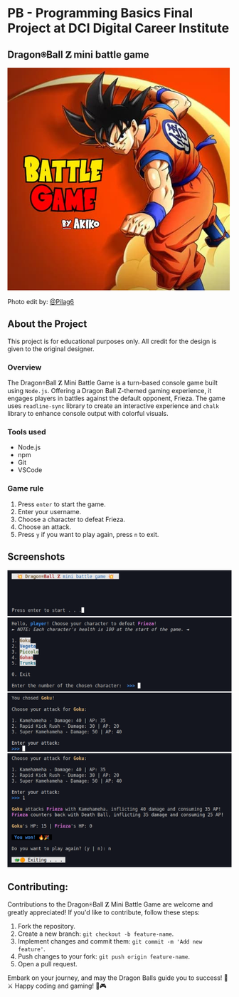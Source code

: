 # PB - Programming Basics Final Project at DCI Digital Career Institute

## Dragon⍟Ball 𝐙 mini battle game


![](images/battle-game.jpg)

Photo edit by: <a href="https://github.com/Pilag6/" target="_blank">@Pilag6</a>

## About the Project
This project is for educational purposes only. All credit for the design is given to the original designer.

### Overview
The Dragon⍟Ball 𝐙 Mini Battle Game is a turn-based console game built using `Node.js`. Offering a Dragon Ball Z-themed gaming experience, it engages players in battles against the default opponent, Frieza. The game uses `readline-sync` library to create an interactive experience and `chalk` library to enhance console output with colorful visuals.

### Tools used
- Node.js
- npm
- Git
- VSCode

### Game rule
1. Press `enter` to start the game.
2. Enter your username.
3. Choose a character to defeat Frieza.
4. Choose an attack.
5. Press `y` if you want to play again, press `n` to exit.

## Screenshots
![](images/Screenshot-battle-game1.png)
![](images/Screenshot-battle-game2.png)
![](images/Screenshot-battle-game3.png)
![](images/Screenshot-battle-game4.png)

## Contributing:
Contributions to the Dragon⍟Ball 𝐙 Mini Battle Game are welcome and greatly appreciated! If you'd like to contribute, follow these steps:

1. Fork the repository.
2. Create a new branch: `git checkout -b feature-name`.
3. Implement changes and commit them: `git commit -m 'Add new feature'`.
4. Push changes to your fork: `git push origin feature-name`.
5. Open a pull request.

Embark on your journey, and may the Dragon Balls guide you to success! 🐉⚔️ Happy coding and gaming! 🚀🎮
